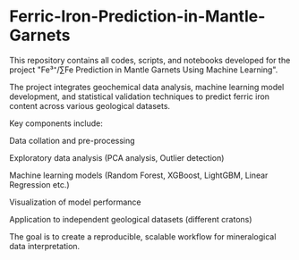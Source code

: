 # Ferric-Iron-Prediction-in-Mantle-Garnets
This repository contains all codes, scripts, and notebooks developed for the project "Fe³⁺/∑Fe Prediction in Mantle Garnets Using Machine Learning".

The project integrates geochemical data analysis, machine learning model development, and statistical validation techniques to predict ferric iron content across various geological datasets.

Key components include:

Data collation and pre-processing

Exploratory data analysis (PCA analysis, Outlier detection)

Machine learning models (Random Forest, XGBoost, LightGBM, Linear Regression etc.)

Visualization of model performance

Application to independent geological datasets (different cratons)

The goal is to create a reproducible, scalable workflow for mineralogical data interpretation.
